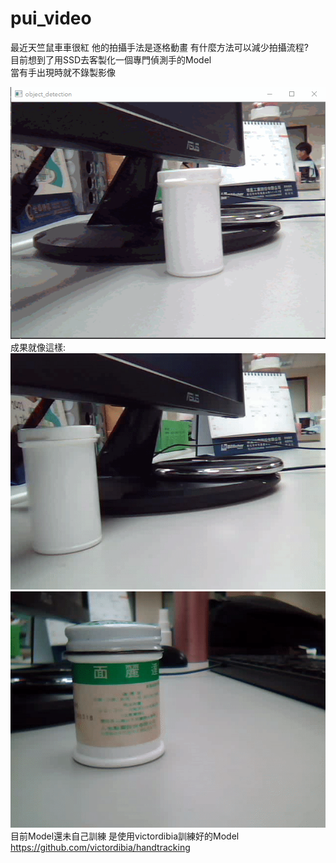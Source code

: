 # pui_video
最近天竺鼠車車很紅
他的拍攝手法是逐格動畫
有什麼方法可以減少拍攝流程?<br/>
目前想到了用SSD去客製化一個專門偵測手的Model<br/>
當有手出現時就不錄製影像<br/>

![image](https://github.com/JescalLin/pui_video/blob/master/image/demo.gif)<br/>
成果就像這樣:<br/>
![image](https://github.com/JescalLin/pui_video/blob/master/image/output1.gif)<br/>
![image](https://github.com/JescalLin/pui_video/blob/master/image/output2.gif)<br/>
目前Model還未自己訓練 是使用victordibia訓練好的Model
https://github.com/victordibia/handtracking


